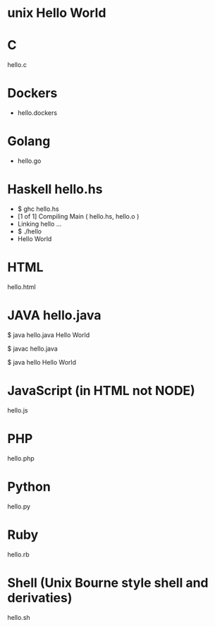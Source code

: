 # unix Hello World

# C
hello.c

# Dockers
* hello.dockers

# Golang
* hello.go

# Haskell hello.hs
* $ ghc hello.hs
* [1 of 1] Compiling Main             ( hello.hs, hello.o )
* Linking hello ...
* $ ./hello
* Hello World

# HTML
hello.html

# JAVA hello.java
$ java hello.java
Hello World

$ javac hello.java

$ java hello
Hello World


# JavaScript (in HTML not NODE)
hello.js

# PHP
hello.php

# Python
hello.py

# Ruby
hello.rb

# Shell (Unix Bourne style shell and derivaties)
hello.sh
